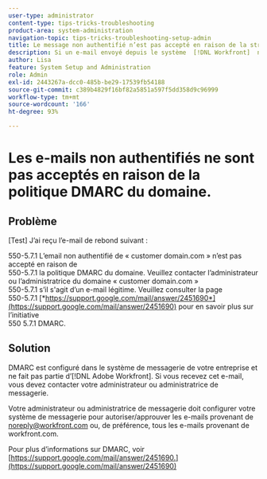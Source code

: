 ```yaml
---
user-type: administrator
content-type: tips-tricks-troubleshooting
product-area: system-administration
navigation-topic: tips-tricks-troubleshooting-setup-admin
title: Le message non authentifié n’est pas accepté en raison de la stratégie DMARC du domaine
description: Si un e-mail envoyé depuis le système  [!DNL Workfront]  n’est pas accepté en raison de la politique DMARC du domaine, votre administrateur ou administratrice de messagerie peut résoudre le problème en configurant votre système de messagerie pour autoriser tous les e-mails provenant de workfront.com.
author: Lisa
feature: System Setup and Administration
role: Admin
exl-id: 2443267a-dcc0-485b-be29-17539fb54188
source-git-commit: c389b4829f16bf82a5851a597f5dd358d9c96999
workflow-type: tm+mt
source-wordcount: '166'
ht-degree: 93%

---
```


# Les e-mails non authentifiés ne sont pas acceptés en raison de la politique DMARC du domaine.

## Problème

[Test] J’ai reçu l’e-mail de rebond suivant :

550-5.7.1 L’email non authentifié de « customer domain.com » n’est pas accepté en raison de\
550-5.7.1 la politique DMARC du domaine. Veuillez contacter l’administrateur ou l’administratrice du domaine « customer domain.com »\
550-5.7.1 s’il s&#39;agit d’un e-mail légitime. Veuillez consulter la page\
550-5.7.1 [*https://support.google.com/mail/answer/2451690*](https://support.google.com/mail/answer/2451690) pour en savoir plus sur l’initiative\
550 5.7.1 DMARC.

## Solution

DMARC est configuré dans le système de messagerie de votre entreprise et ne fait pas partie d’[!DNL Adobe Workfront]. Si vous recevez cet e-mail, vous devez contacter votre administrateur ou administratrice de messagerie.

Votre administrateur ou administratrice de messagerie doit configurer votre système de messagerie pour autoriser/approuver les e-mails provenant de noreply@workfront.com ou, de préférence, tous les e-mails provenant de workfront.com.

Pour plus d’informations sur DMARC, voir [https://support.google.com/mail/answer/2451690.](https://support.google.com/mail/answer/2451690)

